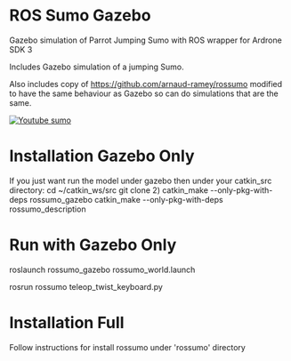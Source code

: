 # ROS Sumo Gazebo
Gazebo simulation of Parrot Jumping Sumo with ROS wrapper for Ardrone SDK 3 

Includes Gazebo simulation of a jumping Sumo. 

Also includes copy of https://github.com/arnaud-ramey/rossumo modified to have the same behaviour as Gazebo so can do simulations that are the same.

[![Youtube sumo](http://forthtemple.com/sumo/youtube500.jpg)](https://www.youtube.com/watch?v=5opPQ47Y-WE) 


# Installation Gazebo Only
If you just want run the model under gazebo then under your catkin_src directory:
cd ~/catkin_ws/src
git clone 
2) catkin_make --only-pkg-with-deps rossumo_gazebo
catkin_make --only-pkg-with-deps rossumo_description

# Run with Gazebo Only
roslaunch rossumo_gazebo rossumo_world.launch

rosrun rossumo teleop_twist_keyboard.py


# Installation Full
Follow instructions for install rossumo under 'rossumo' directory

